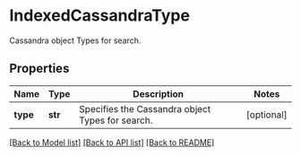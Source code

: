 # IndexedCassandraType

Cassandra object Types for search.

## Properties
Name | Type | Description | Notes
------------ | ------------- | ------------- | -------------
**type** | **str** | Specifies the Cassandra object Types for search. | [optional] 

[[Back to Model list]](../README.md#documentation-for-models) [[Back to API list]](../README.md#documentation-for-api-endpoints) [[Back to README]](../README.md)


